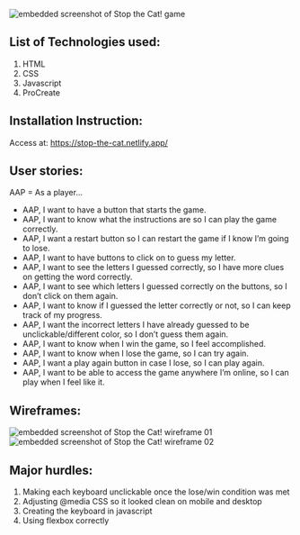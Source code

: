![embedded screenshot of Stop the Cat! game](https://stop-the-cat.netlify.app/images/stop-the-cat-ss.png)

## List of Technologies used:

1. HTML
2. CSS
3. Javascript
4. ProCreate

## Installation Instruction:

Access at: https://stop-the-cat.netlify.app/

## User stories:

AAP = As a player...

- AAP, I want to have a button that starts the game.
- AAP, I want to know what the instructions are so I can play the game correctly.
- AAP, I want a restart button so I can restart the game if I know I’m going to lose.
- AAP, I want to have buttons to click on to guess my letter.
- AAP, I want to see the letters I guessed correctly, so I have more clues on getting the word correctly.
- AAP, I want to see which letters I guessed correctly on the buttons, so I don’t click on them again.
- AAP, I want to know if I guessed the letter correctly or not, so I can keep track of my progress.
- AAP, I want the incorrect letters I have already guessed to be unclickable/different color, so I don’t guess them again.
- AAP, I want to know when I win the game, so I feel accomplished.
- AAP, I want to know when I lose the game, so I can try again.
- AAP, I want a play again button in case I lose, so I can play again.
- AAP, I want to be able to access the game anywhere I’m online, so I can play when I feel like it.

## Wireframes:

![embedded screenshot of Stop the Cat! wireframe 01](https://stop-the-cat.netlify.app/images/wireframe01.jpeg)
![embedded screenshot of Stop the Cat! wireframe 02](https://stop-the-cat.netlify.app/images/wireframe02.jpeg)

## Major hurdles:

1. Making each keyboard unclickable once the lose/win condition was met
2. Adjusting @media CSS so it looked clean on mobile and desktop
3. Creating the keyboard in javascript
4. Using flexbox correctly
